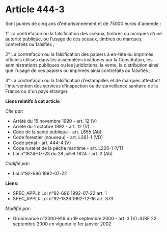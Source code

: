 # Article 444-3

Sont punies de cinq ans d'emprisonnement et de 75000 euros d'amende :

1° La contrefaçon ou la falsification des sceaux, timbres ou marques d'une autorité publique, ou l'usage de ces sceaux,
timbres ou marques, contrefaits ou falsifiés ;

2° La contrefaçon ou la falsification des papiers à en-tête ou imprimés officiels utilisés dans les assemblées instituées par
la Constitution, les administrations publiques ou les juridictions, la vente, la distribution ainsi que l'usage de ces
papiers ou imprimés ainsi contrefaits ou falsifiés ;

3° La contrefaçon ou la falsification d'estampilles et de marques attestant l'intervention des services d'inspection ou de
surveillance sanitaire de la France ou d'un pays étranger.

**Liens relatifs à cet article**

_Cité par_:

  - Arrêté du 15 novembre 1990 - art. 12 (V)
  - Arrêté du 1 octobre 1992 - art. 12 (V)
  - Code de la santé publique - art. L655 (Ab)
  - Code forestier (nouveau) - art. L261-1 (VD)
  - Code pénal - art. 444-4 (V)
  - Code rural et de la pêche maritime - art. L205-1 (VT)
  - Loi n°1824-07-28 du 28 juillet 1824 - art. 2 (Ab)

_Codifié par_:

  - Loi n°92-686 1992-07-22

**Liens**:

  - SPEC_APPLI: Loi n°92-686 1992-07-22 art. 1
  - SPEC_APPLI: Loi n°92-1336 1992-12-16 art. 373

_Modifié par_:

  - Ordonnance n°2000-916 du 19 septembre 2000 - art. 3 (V) JORF 22 septembre 2000 en vigueur le 1er janvier 2002
